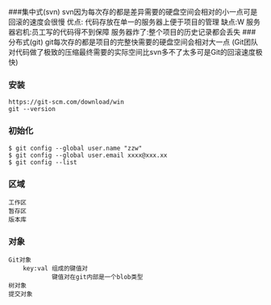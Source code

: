 ###集中式(svn)
    svn因为每次存的都是差异需要的硬盘空间会相对的小一点可是回滚的速度会很慢
    优点:
        代码存放在单一的服务器上便于项目的管理
    缺点:W
        服务器宕机:员工写的代码得不到保障
        服务器炸了:整个项目的历史记录都会丢失
###分布式(git)
    git每次存的都是项目的完整快需要的硬盘空间会相对大一点
        (Git团队对代码做了极致的压缩最终需要的实际空间比svn多不了太多可是Git的回滚速度极快)
        
        
### 安装
    https://git-scm.com/download/win
    git --version
    
### 初始化
    $ git config --global user.name "zzw"
    $ git config --global user.email xxxx@xxx.xx
    $ git config --list
    
### 区域
    工作区
    暂存区
    版本库

### 对象
    Git对象
        key:val 组成的键值对
                键值对在git内部是一个blob类型
    树对象
    提交对象
